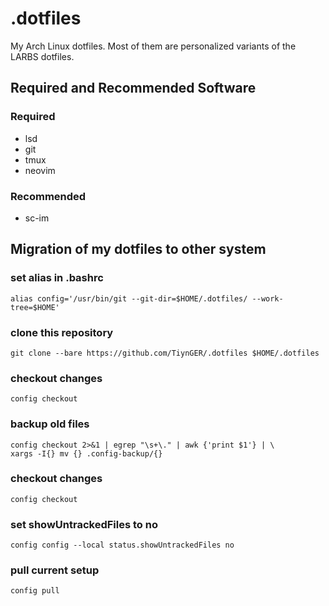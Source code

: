 # .dotfiles
My Arch Linux dotfiles. Most of them are personalized variants of the LARBS dotfiles.

## Required and Recommended Software
### Required
- lsd
- git
- tmux
- neovim
### Recommended
- sc-im

## Migration of my dotfiles to other system
### set alias in .bashrc
```alias config='/usr/bin/git --git-dir=$HOME/.dotfiles/ --work-tree=$HOME'```
### clone this repository
```git clone --bare https://github.com/TiynGER/.dotfiles $HOME/.dotfiles```
### checkout changes
```config checkout```
### backup old files
```mkdir -p .config-backup && \ 
config checkout 2>&1 | egrep "\s+\." | awk {'print $1'} | \
xargs -I{} mv {} .config-backup/{}
```
### checkout changes
```config checkout```
### set showUntrackedFiles to no
```config config --local status.showUntrackedFiles no```
### pull current setup
```config pull```
